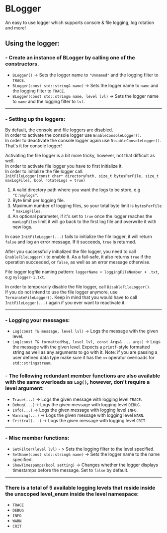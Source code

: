 # BLogger
An easy to use logger which supports console & file logging, log rotation and more!

## Using the logger:
### - Create an instance of BLogger by calling one of the constructors. 
- `BLogger()` -> Sets the logger name to `"Unnamed"` and the logging filter to `TRACE`.
- `BLogger(const std::string& name)` -> Sets the logger name to `name` and the logging filter to `TRACE`.
- `BLogger(const std::string& name, level lvl)` -> Sets the logger name to `name` and the logging filter to `lvl`.
---
### - Setting up the loggers:
By default, the console and file loggers are disabled.  
In order to activate the console logger use `EnableConsoleLogger()`.  
In order to deactivate the console logger again use `DisableConsoleLogger()`.  
That's it for console logger!

Activating the file logger is a bit more tricky, however, not that difficult as well.  
In order to activate file logger you have to first initialize it.  
In order to initialize the file logger call:  
`InitFileLogger(const char* directoryPath, size_t bytesPerFile, size_t maxLogFiles, bool rotateLogs = true)`  

1. A valid directory path where you want the logs to be store, e.g `"C:\mylogs"`.  
2. Byte limit per logging file.  
3. Maximum number of logging files, so your total byte limit is `bytesPerFile` * `maxLogFiles`.  
4. An optional parameter, if it's set to `true` once the logger reaches the `maxLogFiles` limit it will go back to the first log file and overwrite it with new logs.  

In case `InitFileLogger(...)` fails to initialize the file logger, it will return `false` and log an error message. If it succeeds, `true` is returned.  

After you successfully initialized the file logger, you need to call `EnableFileLogger()` to enable it. As a fail-safe, it also returns `true` if the operation succeeded, or `false`, as well as an error message otherwise.

File logger logfile naming pattern: `loggerName + loggingFileNumber + .txt`, e.g `mylogger-1.txt`.  

In order to temporarily disable the file logger, call `DisableFileLogger()`.  
If you do not intend to use the file logger anymore, use `TerminateFileLogger()`. Keep in mind that you would have to call `InitFileLogger(...)` again if you ever want to reactivate it.  

---
### - Logging your messages:
- `Log(const T& message, level lvl)` -> Logs the message with the given level.  
- `Log(const T& formattedMsg, level lvl, const Args& ... args)` -> Logs the message with the given level. Expects a `printf`-style formatted string as well as any arguments to go with it. Note: if you are passing a user defined data type make sure it has the `<<` operator overloads for `std::stringstream`.  
### - The following redundant member functions are also available with the same overloads as `Log()`, however, don't require a level argument:
- `Trace(...)` -> Logs the given message with logging level `TRACE`.
- `Debug(...)`-> Logs the given message with logging level `DEBUG`.
- `Info(...)` -> Logs the given message with logging level `INFO`.
- `Warning(...)` -> Logs the given message with logging level `WARN`.
- `Critical(...)` -> Logs the given message with logging level `CRIT`.
---
### - Misc member functions:
- `SetFilter(level lvl)` - > Sets the logging filter to the level specified.
- `SetName(const std::string& name)` -> Sets the logger name to the name specified.
- `ShowTimespamps(bool setting)` -> Changes whether the logger displays timestamps before the message. Set to `false` by default.
---
### There is a total of 5 available logging levels that reside inside the unscoped level_enum inside the level namespace:
- `TRACE`
- `DEBUG`
- `INFO`
- `WARN`
- `CRIT`
